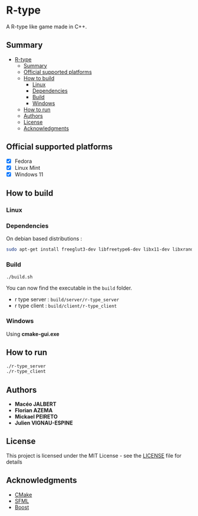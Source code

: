 # R-type

A R-type like game made in C++.

## Summary

- [R-type](#r-type)
  - [Summary](#summary)
  - [Official supported platforms](#official-supported-platforms)
  - [How to build](#how-to-build)
    - [Linux](#linux)
    - [Dependencies](#dependencies)
    - [Build](#build)
    - [Windows](#windows)
  - [How to run](#how-to-run)
  - [Authors](#authors)
  - [License](#license)
  - [Acknowledgments](#acknowledgments)

## Official supported platforms

- [x] Fedora
- [x] Linux Mint
- [x] Windows 11

## How to build

### Linux

### Dependencies

On debian based distributions :

```bash
sudo apt-get install freeglut3-dev libfreetype6-dev libx11-dev libxrandr-dev libudev-dev libgl1-mesa-dev libflac-dev libogg-dev libvorbis-dev libvorbisenc2 libvorbisfile3 libopenal-dev libpthread-stubs0-dev xorg-dev
```

### Build

```bash
./build.sh
```

You can now find the executable in the `build` folder.

- r type server : `build/server/r-type_server`
- r type client : `build/client/r-type_client`

### Windows

Using **cmake-gui.exe**

## How to run

```bash
./r-type_server
./r-type_client
```

## Authors

- **Macéo JALBERT**
- **Florian AZEMA**
- **Mickael PEIRETO**
- **Julien VIGNAU-ESPINE**

## License

This project is licensed under the MIT License - see the [LICENSE](LICENSE) file for details

## Acknowledgments

- [CMake](https://cmake.org/)
- [SFML](https://www.sfml-dev.org/)
- [Boost](https://www.boost.org/)
